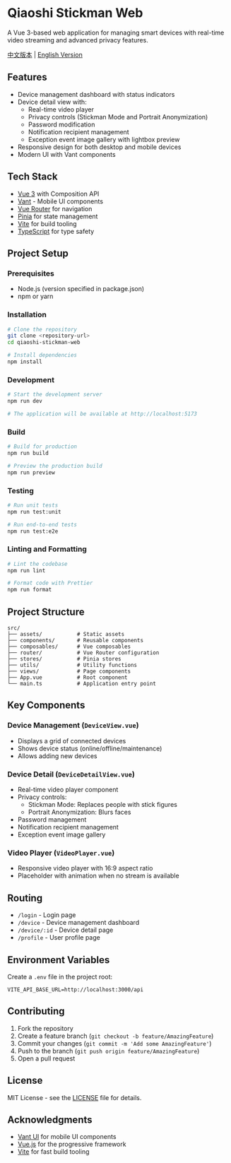 # Qiaoshi Stickman Web

A Vue 3-based web application for managing smart devices with real-time video streaming and advanced privacy features.

[中文版本](README.zh-CN.md) | [English Version](README.md)

## Features

- Device management dashboard with status indicators
- Device detail view with:
  - Real-time video player
  - Privacy controls (Stickman Mode and Portrait Anonymization)
  - Password modification
  - Notification recipient management
  - Exception event image gallery with lightbox preview
- Responsive design for both desktop and mobile devices
- Modern UI with Vant components

## Tech Stack

- [Vue 3](https://v3.vuejs.org/) with Composition API
- [Vant](https://vant-ui.github.io/vant/#/en-US) - Mobile UI components
- [Vue Router](https://router.vuejs.org/) for navigation
- [Pinia](https://pinia.vuejs.org/) for state management
- [Vite](https://vitejs.dev/) for build tooling
- [TypeScript](https://www.typescriptlang.org/) for type safety

## Project Setup

### Prerequisites

- Node.js (version specified in package.json)
- npm or yarn

### Installation

```bash
# Clone the repository
git clone <repository-url>
cd qiaoshi-stickman-web

# Install dependencies
npm install
```

### Development

```bash
# Start the development server
npm run dev

# The application will be available at http://localhost:5173
```

### Build

```bash
# Build for production
npm run build

# Preview the production build
npm run preview
```

### Testing

```bash
# Run unit tests
npm run test:unit

# Run end-to-end tests
npm run test:e2e
```

### Linting and Formatting

```bash
# Lint the codebase
npm run lint

# Format code with Prettier
npm run format
```

## Project Structure

```
src/
├── assets/           # Static assets
├── components/       # Reusable components
├── composables/      # Vue composables
├── router/           # Vue Router configuration
├── stores/           # Pinia stores
├── utils/            # Utility functions
├── views/            # Page components
├── App.vue           # Root component
└── main.ts           # Application entry point
```

## Key Components

### Device Management (`DeviceView.vue`)

- Displays a grid of connected devices
- Shows device status (online/offline/maintenance)
- Allows adding new devices

### Device Detail (`DeviceDetailView.vue`)

- Real-time video player component
- Privacy controls:
  - Stickman Mode: Replaces people with stick figures
  - Portrait Anonymization: Blurs faces
- Password management
- Notification recipient management
- Exception event image gallery

### Video Player (`VideoPlayer.vue`)

- Responsive video player with 16:9 aspect ratio
- Placeholder with animation when no stream is available

## Routing

- `/login` - Login page
- `/device` - Device management dashboard
- `/device/:id` - Device detail page
- `/profile` - User profile page

## Environment Variables

Create a `.env` file in the project root:

```
VITE_API_BASE_URL=http://localhost:3000/api
```

## Contributing

1. Fork the repository
2. Create a feature branch (`git checkout -b feature/AmazingFeature`)
3. Commit your changes (`git commit -m 'Add some AmazingFeature'`)
4. Push to the branch (`git push origin feature/AmazingFeature`)
5. Open a pull request

## License

MIT License - see the [LICENSE](LICENSE) file for details.

## Acknowledgments

- [Vant UI](https://github.com/youzan/vant) for mobile UI components
- [Vue.js](https://github.com/vuejs/vue) for the progressive framework
- [Vite](https://github.com/vitejs/vite) for fast build tooling
